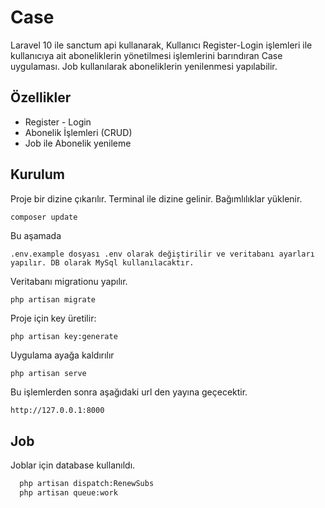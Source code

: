 
# Case

Laravel 10 ile sanctum api kullanarak, Kullanıcı Register-Login işlemleri ile kullanıcıya ait aboneliklerin yönetilmesi işlemlerini barındıran Case uygulaması. Job kullanılarak aboneliklerin yenilenmesi yapılabilir.



## Özellikler

- Register - Login
- Abonelik İşlemleri (CRUD)
- Job ile Abonelik yenileme



  
## Kurulum

Proje bir dizine çıkarılır. Terminal ile dizine gelinir. Bağımlılıklar yüklenir.
```javascript
composer update
```

Bu aşamada 

```
.env.example dosyası .env olarak değiştirilir ve veritabanı ayarları yapılır. DB olarak MySql kullanılacaktır.
```

Veritabanı migrationu yapılır.
```
php artisan migrate
```

Proje için key üretilir:

```
php artisan key:generate
```
Uygulama ayağa kaldırılır
```
php artisan serve
```
Bu işlemlerden sonra aşağıdaki url den yayına geçecektir.
```
http://127.0.0.1:8000
```
## Job 

Joblar için database kullanıldı. 

```bash 
  php artisan dispatch:RenewSubs
  php artisan queue:work
```
    